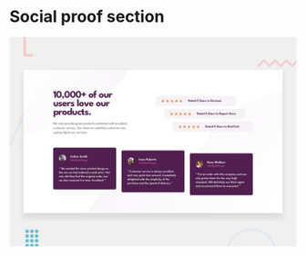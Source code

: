 # Social proof section

![Design preview for the Social proof section coding challenge](./design/desktop-preview.jpg)

